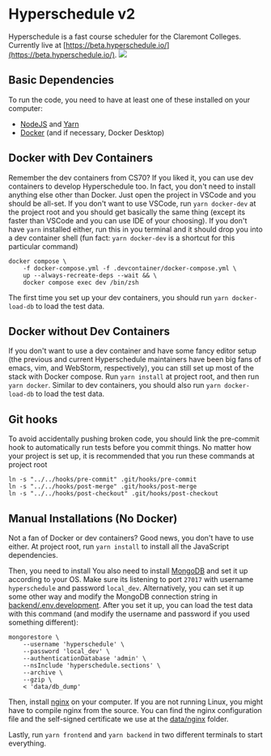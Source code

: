 # Hyperschedule v2

Hyperschedule is a fast course scheduler for the Claremont Colleges. Currently live at [https://beta.hyperschedule.io/](https://beta.hyperschedule.io/).
![](docs/demo.gif)

## Basic Dependencies

To run the code, you need to have at least one of these installed on your computer:

- [NodeJS](https://nodejs.org/en) and [Yarn](https://yarnpkg.com/getting-started/install)
- [Docker](https://docs.docker.com/get-docker/) (and if necessary, Docker Desktop)

## Docker with Dev Containers

Remember the dev containers from CS70? If you liked it, you can use dev containers to develop Hyperschedule too. In
fact, you don't need to install anything else other than Docker. Just open the project in VSCode and you should be
all-set. If you don't want to use VSCode, run `yarn docker-dev` at the project root and you should get basically the
same thing (except its faster than VSCode and you can use IDE of your
choosing). If you don't have `yarn` installed either, run this in you terminal and it should drop you into a dev
container shell (fun fact: `yarn docker-dev` is a shortcut for this particular command)

```
docker compose \
    -f docker-compose.yml -f .devcontainer/docker-compose.yml \
    up --always-recreate-deps --wait && \
    docker compose exec dev /bin/zsh
```

The first time you set up your dev containers, you should run `yarn docker-load-db` to load the test data.

## Docker without Dev Containers

If you don't want to use a dev container and have some fancy editor setup (the previous and current Hyperschedule
maintainers have been big fans of emacs, vim, and WebStorm, respectively), you can still set up most of the stack with
Docker compose. Run `yarn install` at project root, and then run `yarn docker`. Similar to dev containers, you should
also run `yarn docker-load-db` to load the test data.

## Git hooks

To avoid accidentally pushing broken code, you should link the pre-commit hook
to automatically run tests before you commit things. No matter how your project
is set up, it is recommended that you run these commands at project root

```shell
ln -s "../../hooks/pre-commit" .git/hooks/pre-commit
ln -s "../../hooks/post-merge" .git/hooks/post-merge
ln -s "../../hooks/post-checkout" .git/hooks/post-checkout
```

## Manual Installations (No Docker)

Not a fan of Docker or dev containers? Good news, you don't have to use either. At project root, run `yarn install` to
install all the JavaScript dependencies.

Then, you need to install You also need to
install [MongoDB](https://www.mongodb.com/docs/manual/installation/) and set it up according to your OS. Make sure its
listening to port `27017` with username `hyperschedule` and password `local_dev`. Alternatively, you can set it up some
other way and modify the MongoDB connection string in [backend/.env.development](./backend/.env.development). After you
set it up, you can load the test data with this command (and modify the username and password if you used something
different):

``` 
mongorestore \
    --username 'hyperschedule' \
    --password 'local_dev' \
    --authenticationDatabase 'admin' \
    --nsInclude 'hyperschedule.sections' \
    --archive \
    --gzip \
    < 'data/db_dump'
```

Then, install [nginx](https://nginx.org/en/docs/njs/install.html) on your computer.
If you are not running Linux, you might have to compile nginx from the source. You can find
the nginx configuration file and the self-signed certificate we use at the [data/nginx](./data/nginx)
folder.

Lastly, run `yarn frontend` and `yarn backend` in two different terminals to start everything. 
